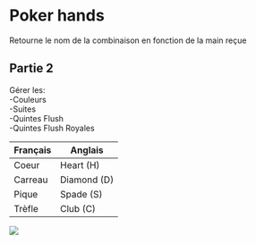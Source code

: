 # Poker hands   

Retourne le nom de la combinaison en fonction de la main reçue   

## Partie 2   
Gérer les:    
-Couleurs   
-Suites   
-Quintes Flush   
-Quintes Flush Royales

| Français | Anglais     |
|----------|-------------|
| Coeur    | Heart (H)   |
| Carreau  | Diamond (D) |
| Pique    | Spade (S)   |
| Trèfle   | Club (C)    |

![](poker_hands.png)
